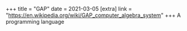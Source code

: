 +++
title = "GAP"
date = 2021-03-05
[extra]
link = "https://en.wikipedia.org/wiki/GAP_computer_algebra_system"
+++
A programming language

